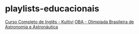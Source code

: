 # playlists-educacionais

[Curso Completo de Inglês - Kultivi](https://youtube.com/playlist?list=PL67TofzUuW9dl3k3fERseGoTj9mHk_rbP)
[OBA - Olimpíada Brasileira de Astronomia e Astronáutica](https://youtu.be/hZCpF7BPfqg)
